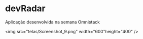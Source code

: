 # devRadar
Aplicação desenvolvida na semana Omnistack


<img src="telas/Screenshot_9.png" width="600"height="400"  />    
